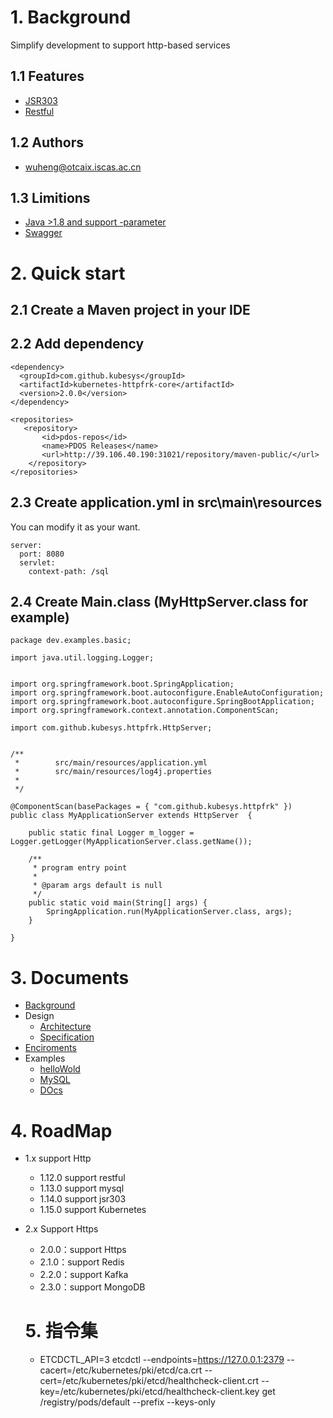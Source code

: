 # 1. Background

Simplify development to support http-based services

## 1.1 Features

- [JSR303](examples/jsr303)
- [Restful](examples/restful)

## 1.2 Authors

- wuheng@otcaix.iscas.ac.cn

## 1.3 Limitions

- [Java >1.8 and support -parameter](https://blog.csdn.net/sanyuesan0000/article/details/80618913)
- [Swagger](https://editor.swagger.io/?_ga=2.101767682.249745839.1589876051-842250693.1589876051)

# 2. Quick start

## 2.1 Create a Maven project in your IDE

## 2.2 Add dependency

```
<dependency>
  <groupId>com.github.kubesys</groupId>
  <artifactId>kubernetes-httpfrk-core</artifactId>
  <version>2.0.0</version>
</dependency>

<repositories>
   <repository>
       <id>pdos-repos</id>
       <name>PDOS Releases</name>
       <url>http://39.106.40.190:31021/repository/maven-public/</url>
    </repository>
</repositories>
```

## 2.3 Create application.yml in src\main\resources

You can modify it as your want.

```
server:
  port: 8080
  servlet:
    context-path: /sql
```

## 2.4 Create Main.class (MyHttpServer.class for example)

```
package dev.examples.basic;

import java.util.logging.Logger;


import org.springframework.boot.SpringApplication;
import org.springframework.boot.autoconfigure.EnableAutoConfiguration;
import org.springframework.boot.autoconfigure.SpringBootApplication;
import org.springframework.context.annotation.ComponentScan;

import com.github.kubesys.httpfrk.HttpServer;


/** 
 *        src/main/resources/application.yml
 *        src/main/resources/log4j.properties
 * 
 */

@ComponentScan(basePackages = { "com.github.kubesys.httpfrk" })
public class MyApplicationServer extends HttpServer  {

	public static final Logger m_logger = Logger.getLogger(MyApplicationServer.class.getName());

	/**
	 * program entry point
	 * 
	 * @param args default is null
	 */
	public static void main(String[] args) {
		SpringApplication.run(MyApplicationServer.class, args);
	}

}
```


# 3. Documents

- [Background](https://www.yuque.com/syswu/sedad9/vc865a)
- Design
  - [Architecture](https://www.yuque.com/syswu/sedad9/dw83qq)
  - [Specification](https://www.yuque.com/syswu/sedad9/wsnx6y)
- [Enciroments](https://www.yuque.com/syswu/sedad9/kxwl7q)
- Examples
  - [helloWold](https://www.yuque.com/syswu/sedad9/hsw9nc)
  - [MySQL](https://www.yuque.com/syswu/sedad9/unv932)
  - [DOcs](https://www.yuque.com/syswu/sedad9/yeaq22)

# 4. RoadMap

- 1.x support Http
  - 1.12.0 support restful
  - 1.13.0 support mysql
  - 1.14.0 support jsr303
  - 1.15.0 support Kubernetes
  
- 2.x Support Https
  - 2.0.0：support Https
  - 2.1.0：support Redis
  - 2.2.0：support Kafka
  - 2.3.0：support MongoDB
  
  # 5. 指令集
  
  - ETCDCTL_API=3 etcdctl --endpoints=https://127.0.0.1:2379 --cacert=/etc/kubernetes/pki/etcd/ca.crt --cert=/etc/kubernetes/pki/etcd/healthcheck-client.crt --key=/etc/kubernetes/pki/etcd/healthcheck-client.key get /registry/pods/default --prefix --keys-only
